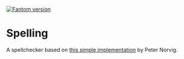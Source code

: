 [![Fantom version](https://img.shields.io/badge/Fantom-1.0.69-blue.svg)](http://fantom.org/)

# Spelling

A spellchecker based on [this simple implementation](http://norvig.com/spell-correct.html) by Peter Norvig.
